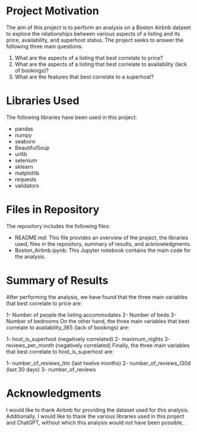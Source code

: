 # Project Motivation

The aim of this project is to perform an analysis on a Boston Airbnb dataset to explore the relationships between various aspects of a listing and its price, availability, and superhost status. The project seeks to answer the following three main questions:

1. What are the aspects of a listing that best correlate to price?
2. What are the aspects of a listing that best correlate to availability (lack of bookings)?
3. What are the features that best correlate to a superhost?

# Libraries Used
The following libraries have been used in this project:

* pandas
* numpy
* seaborn
* BeautifulSoup
* urllib
* selenium
* sklearn
* matplotlib
* requests
* validators

# Files in Repository
The repository includes the following files:

* README.md: This file provides an overview of the project, the libraries used, files in the repository, summary of results, and acknowledgments.
* Boston_Airbnb.ipynb: This Jupyter notebook contains the main code for the analysis.

# Summary of Results
After performing the analysis, we have found that the three main variables that best correlate to price are:

1- Number of people the listing accommodates
2- Number of beds
3- Number of bedrooms
On the other hand, the three main variables that best correlate to availability_365 (lack of bookings) are:

1- host_is_superhost (negatively correlated)
2- maximum_nights
3- reviews_per_month (negatively correlated)
Finally, the three main variables that best correlate to host_is_superhost are:

1- number_of_reviews_ltm (last twelve months)
2- number_of_reviews_l30d (last 30 days)
3- number_of_reviews
# Acknowledgments
I would like to thank Airbnb for providing the dataset used for this analysis. Additionally, I would like to thank the various libraries used in this project and ChatGPT, without which this analysis would not have been possible, .

